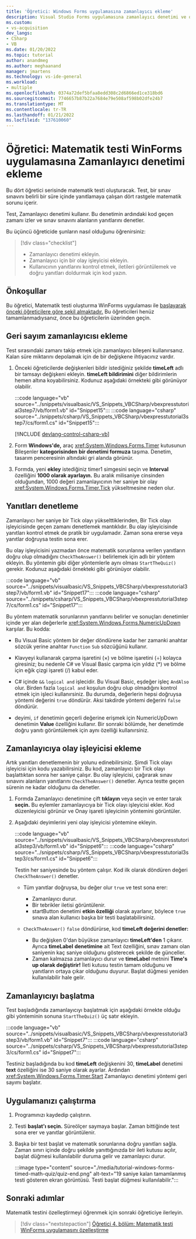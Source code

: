 ```yaml
---
title: 'Öğretici: Windows Forms uygulamasına zamanlayıcı ekleme'
description: Visual Studio Forms uygulamasına zamanlayıcı denetimi ve olay işleyicisi eklemek için Visual Studio IDE'Windows öğrenin.
ms.custom:
- vs-acquisition
dev_langs:
- CSharp
- VB
ms.date: 01/20/2022
ms.topic: tutorial
author: anandmeg
ms.author: meghaanand
manager: jmartens
ms.technology: vs-ide-general
ms.workload:
- multiple
ms.openlocfilehash: 0374a72def5bfaa8edd308c2d6866ed1ce318bd6
ms.sourcegitcommit: 7746657b87b22a7684e79e508af598b02dfe24b7
ms.translationtype: MT
ms.contentlocale: tr-TR
ms.lasthandoff: 01/21/2022
ms.locfileid: "137610060"
---
```

# <a name="tutorial-add-a-timer-control-to-a-math-quiz-winforms-app"></a>Öğretici: Matematik testi WinForms uygulamasına Zamanlayıcı denetimi ekleme

Bu dört öğretici serisinde matematik testi oluşturacak. Test, bir sınav sınavını belirli bir süre içinde yanıtlamaya çalışan dört rastgele matematik sorunu içerir.

Test, Zamanlayıcı denetimi kullanır. Bu denetimin ardındaki kod geçen zamanı izler ve sınav sınavını alanların yanıtlarını denetler.

Bu üçüncü öğreticide şunların nasıl olduğunu öğrenirsiniz:

> [!div class="checklist"]
> - Zamanlayıcı denetimi ekleyin.
> - Zamanlayıcı için bir olay işleyicisi ekleyin.
> - Kullanıcının yanıtlarını kontrol etmek, iletileri görüntülemek ve doğru yanıtları doldurmak için kod yazın.

## <a name="prerequisites"></a>Önkoşullar

Bu öğretici, Matematik testi oluşturma WinForms uygulaması ile [başlayarak önceki öğreticilere göre şekil almaktadır.](tutorial-windows-forms-math-quiz-create-project-add-controls.md) Bu öğreticileri henüz tamamlanmadıysanız, önce bu öğreticilerin üzerinden geçin.

## <a name="add-a-countdown-timer"></a>Geri sayım zamanlayıcısı ekleme

Test sırasındaki zamanı takip etmek için zamanlayıcı bileşeni kullanırsanız. Kalan süre miktarını depolamak için de bir değişkene ihtiyacınız vardır.

1. Önceki öğreticilerde değişkenleri bildir istediğiniz şekilde **timeLeft** adlı bir tamsayı değişkeni ekleyin. **timeLeft bildirimini** diğer bildirimlerin hemen altına koyabilirsiniz. Kodunuz aşağıdaki örnekteki gibi görünüyor olabilir.

   :::code language="vb" source="../snippets/visualbasic/VS_Snippets_VBCSharp/vbexpresstutorial3step7/vb/form1.vb" id="Snippet15":::
   :::code language="csharp" source="../snippets/csharp/VS_Snippets_VBCSharp/vbexpresstutorial3step7/cs/form1.cs" id="Snippet15":::

   [!INCLUDE [devlang-control-csharp-vb](./includes/devlang-control-csharp-vb.md)]

1. Form **Windows'de,** araç <xref:System.Windows.Forms.Timer> kutusunun Bileşenler **kategorisinden** **bir denetimi formuza** taşıma. Denetim, tasarım penceresinin altındaki gri alanda görünür.

1. Formda, yeni **ekley** istediğiniz timer1 simgesini seçin ve **Interval** özelliğini **1000 olarak ayarlayın.** Bu aralık milisaniye cinsinden olduğundan, 1000 değeri zamanlayıcının her saniye bir olay <xref:System.Windows.Forms.Timer.Tick> yükseltmesine neden olur.

## <a name="check-the-answers"></a>Yanıtları denetleme

Zamanlayıcı her saniye bir Tick olayı yükselttiklerinden, Bir Tick olayı işleyicisinde geçen zamanı denetlemek mantıklıdır. Bu olay işleyicisinde yanıtları kontrol etmek de pratik bir uygulamadır. Zaman sona ererse veya yanıtlar doğruysa testin sona erer.

Bu olay işleyicisini yazmadan önce matematik sorunlarına verilen yanıtların doğru olup olmadığını `CheckTheAnswer()` belirlemek için adlı bir yöntem ekleyin. Bu yöntemin gibi diğer yöntemlerle aynı olması `StartTheQuiz()` gerekir. Kodunuz aşağıdaki örnekteki gibi görünüyor olabilir.

:::code language="vb" source="../snippets/visualbasic/VS_Snippets_VBCSharp/vbexpresstutorial3step7/vb/form1.vb" id="Snippet17":::
:::code language="csharp" source="../snippets/csharp/VS_Snippets_VBCSharp/vbexpresstutorial3step7/cs/form1.cs" id="Snippet17":::

Bu yöntem matematik sorunlarının yanıtlarını belirler ve sonuçları denetimler içinde yer alan değerlerle <xref:System.Windows.Forms.NumericUpDown> karşılar. Bu kodda:

- Bu Visual Basic yöntem bir değer döndürene kadar her zamanki anahtar sözcük yerine anahtar `Function` `Sub` sözcüğünü kullanır.

- Klavyeyi kullanarak çarpma işaretini (×) ve bölme işaretini (÷) kolayca giresiniz; bu nedenle C# ve Visual Basic çarpma için yıldız (*) ve bölme için eğik çizgi işareti (/) kabul eder.

- C# içinde `&&` `logical and` işlecidir. Bu Visual Basic, eşdeğer işleç `AndAlso` olur. Birden fazla `logical and` koşulun doğru olup olmadığını kontrol etmek için işleci kullanırsiniz. Bu durumda, değerlerin hepsi doğruysa yöntemi değerini `true` döndürür. Aksi takdirde yöntemi değerini `false` döndürür.

- deyimi, `if` denetimin geçerli değerine erişmek için NumericUpDown denetimin **Value** özelliğini kullanır. Bir sonraki bölümde, her denetimde doğru yanıtı görüntülemek için aynı özelliği kullanırsiniz.

## <a name="add-an-event-handler-to-the-timer"></a>Zamanlayıcıya olay işleyicisi ekleme

Artık yanıtları denetlemenin bir yolunu edinebilirsiniz. Şimdi Tick olayı işleyicisi için kodu yazabilirsiniz. Bu kod, zamanlayıcı bir Tick olayı başlattıktan sonra her saniye çalışır. Bu olay işleyicisi, çağırarak sınav sınavını alanların yanıtlarını `CheckTheAnswer()` denetler. Ayrıca testte geçen sürenin ne kadar olduğunu da denetler.

1. Formda Zamanlayıcı denetimine çift **tıklayın** veya seçin ve enter tarak **seçin.** Bu eylemler zamanlayıcıya bir Tick olayı işleyicisi ekler. Kod düzenleyicisi görünür ve Onay işareti işleyicinin yöntemini görüntüler.

1. Aşağıdaki deyimlerini yeni olay işleyicisi yöntemine ekleyin.

   :::code language="vb" source="../snippets/visualbasic/VS_Snippets_VBCSharp/vbexpresstutorial3step3/vb/form1.vb" id="Snippet6":::
   :::code language="csharp" source="../snippets/csharp/VS_Snippets_VBCSharp/vbexpresstutorial3step3/cs/form1.cs" id="Snippet6":::

   Testin her saniyesinde bu yöntem çalışır. Kod ilk olarak döndüren değeri `CheckTheAnswer()` denetler.

   - Tüm yanıtlar doğruysa, bu değer olur `true` ve test sona erer:

     - Zamanlayıcı durur.
     - Bir tebrikler iletisi görüntülenir.
     - startButton denetimi **etkin özelliği** olarak ayarlanır, böylece  `true` sınava alan kullanıcı başka bir testi başlatabilirsiniz.

   - `CheckTheAnswer()` `false` döndürürse, kod **timeLeft değerini denetler:**

     - Bu değişken 0'dan büyükse zamanlayıcı **timeLeft'den** 1 çıkarır. Ayrıca **timeLabel** **denetimine** ait Text özelliğini, sınav zamanı olan saniyenin kaç saniye olduğunu gösterecek şekilde de günceller.
     - Zaman kalmazsa zamanlayıcı durur ve **timeLabel** metnini **Time's up olarak değiştirir!** İleti kutusu testin tamam olduğunu ve yanıtların ortaya çıkar olduğunu duyurur. Başlat düğmesi yeniden kullanılabilir hale gelir.

## <a name="start-the-timer"></a>Zamanlayıcıyı başlatma

Test başladığında zamanlayıcıyı başlatmak için aşağıdaki örnekte olduğu gibi yönteminin sonuna `StartTheQuiz()` üç satır ekleyin.

:::code language="vb" source="../snippets/visualbasic/VS_Snippets_VBCSharp/vbexpresstutorial3step3/vb/form1.vb" id="Snippet7":::
:::code language="csharp" source="../snippets/csharp/VS_Snippets_VBCSharp/vbexpresstutorial3step3/cs/form1.cs" id="Snippet7":::

Testiniz başladığında bu kod **timeLeft** değişkenini 30, **timeLabel** denetimi **text** özelliğini ise 30 saniye olarak ayarlar. Ardından <xref:System.Windows.Forms.Timer.Start> Zamanlayıcı denetimi yöntemi geri sayımı başlatır.

## <a name="run-your-app"></a>Uygulamanızı çalıştırma

1. Programınızı kaydedip çalıştırın.

1. Testi **başlat'ı seçin.** Süreölçer saymaya başlar. Zaman bittiğinde test sona erer ve yanıtlar görüntülenir. 

1. Başka bir test başlat ve matematik sorunlarına doğru yanıtları sağla. Zaman sınırı içinde doğru şekilde yanıttığınızda bir ileti kutusu açılır, başlat düğmesi kullanılabilir duruma gelir ve zamanlayıcı durur.

   :::image type="content" source="./media/tutorial-windows-forms-timed-math-quiz/quiz-end.png" alt-text="19 saniye kalan tamamlanmış testi gösteren ekran görüntüsü. Testi başlat düğmesi kullanılabilir.":::

## <a name="next-steps"></a>Sonraki adımlar

Matematik testini özelleştirmeyi öğrenmek için sonraki öğreticiye ilerleyin.
> [!div class="nextstepaction"]
> [Öğretici 4. bölüm: Matematik testi WinForms uygulamasını özelleştirme](tutorial-windows-forms-math-quiz-customize-ui.md)